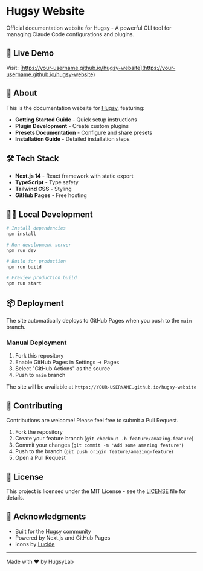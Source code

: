 # Hugsy Website

Official documentation website for Hugsy - A powerful CLI tool for managing Claude Code configurations and plugins.

## 🚀 Live Demo

Visit: [https://your-username.github.io/hugsy-website](https://your-username.github.io/hugsy-website)

## 📖 About

This is the documentation website for [Hugsy](https://github.com/HugsyLab/hugsy), featuring:

- **Getting Started Guide** - Quick setup instructions
- **Plugin Development** - Create custom plugins
- **Presets Documentation** - Configure and share presets
- **Installation Guide** - Detailed installation steps

## 🛠️ Tech Stack

- **Next.js 14** - React framework with static export
- **TypeScript** - Type safety
- **Tailwind CSS** - Styling
- **GitHub Pages** - Free hosting

## 🏃‍♂️ Local Development

```bash
# Install dependencies
npm install

# Run development server
npm run dev

# Build for production
npm run build

# Preview production build
npm run start
```

## 📦 Deployment

The site automatically deploys to GitHub Pages when you push to the `main` branch.

### Manual Deployment

1. Fork this repository
2. Enable GitHub Pages in Settings → Pages
3. Select "GitHub Actions" as the source
4. Push to `main` branch

The site will be available at `https://YOUR-USERNAME.github.io/hugsy-website`

## 🤝 Contributing

Contributions are welcome! Please feel free to submit a Pull Request.

1. Fork the repository
2. Create your feature branch (`git checkout -b feature/amazing-feature`)
3. Commit your changes (`git commit -m 'Add some amazing feature'`)
4. Push to the branch (`git push origin feature/amazing-feature`)
5. Open a Pull Request

## 📝 License

This project is licensed under the MIT License - see the [LICENSE](LICENSE) file for details.

## 🙏 Acknowledgments

- Built for the Hugsy community
- Powered by Next.js and GitHub Pages
- Icons by [Lucide](https://lucide.dev)

---

Made with ❤️ by HugsyLab